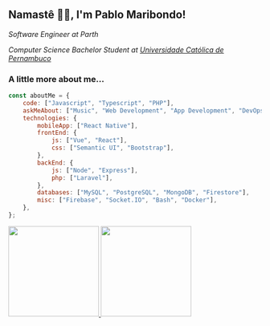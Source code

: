 <h2>Namastê 🙏🏻, I'm Pablo Maribondo!</h2>
<p><em>Software Engineer at Parth</em></p>
<p><em>Computer Science Bachelor Student at <a href="https://www1.unicap.br/">Universidade Católica de Pernambuco</a></em></p>

### A little more about me...  

```javascript
const aboutMe = {
    code: ["Javascript", "Typescript", "PHP"],
    askMeAbout: ["Music", "Web Development", "App Development", "DevOps", "Tests"],
    technologies: {
        mobileApp: ["React Native"],
        frontEnd: {
            js: ["Vue", "React"],
            css: ["Semantic UI", "Bootstrap"],
        },
        backEnd: {
            js: ["Node", "Express"],
            php: ["Laravel"],
        },
        databases: ["MySQL", "PostgreSQL", "MongoDB", "Firestore"],
        misc: ["Firebase", "Socket.IO", "Bash", "Docker"],
    },
};
```


<a href="https://github.com/pablomaribondo">
  <img height="180em" src="https://github-readme-stats.vercel.app/api?username=pablomaribondo&theme=dracula&show_icons=true&count_private=true" />
  <img height="180em" src="https://github-readme-stats.vercel.app/api/top-langs/?username=pablomaribondo&theme=dracula&layout=compact&langs_count=10" />
</a>
